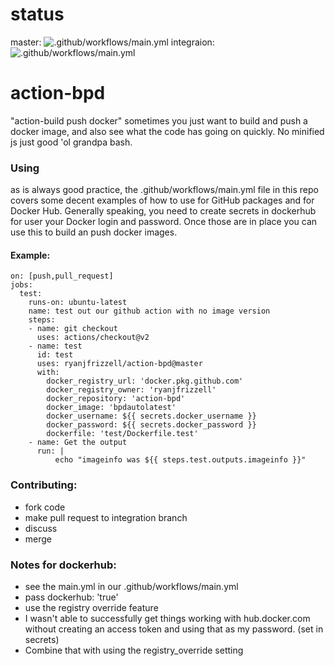 # status
master: ![.github/workflows/main.yml](https://github.com/ryanjfrizzell/action-bpd/workflows/.github/workflows/main.yml/badge.svg)
integraion: ![.github/workflows/main.yml](https://github.com/ryanjfrizzell/action-bpd/workflows/.github/workflows/main.yml/badge.svg?branch=integration)

# action-bpd
"action-build push docker"
sometimes you just want to build and push a docker image, and also see what the code has going on quickly. No minified js just good 'ol grandpa bash.

### Using
as is always good practice, the .github/workflows/main.yml file in this repo covers some decent examples of how to use for GitHub packages and for 
Docker Hub. Generally speaking, you need to create secrets in dockerhub for user your Docker login and password. Once those are in place you can use this 
to build an push docker images. 

#### Example: 

```
on: [push,pull_request]
jobs:
  test:
    runs-on: ubuntu-latest
    name: test out our github action with no image version
    steps:
    - name: git checkout
      uses: actions/checkout@v2
    - name: test 
      id: test
      uses: ryanjfrizzell/action-bpd@master
      with:
        docker_registry_url: 'docker.pkg.github.com'
        docker_registry_owner: 'ryanjfrizzell'
        docker_repository: 'action-bpd'
        docker_image: 'bpdautolatest'
        docker_username: ${{ secrets.docker_username }}
        docker_password: ${{ secrets.docker_password }}
        dockerfile: 'test/Dockerfile.test'
    - name: Get the output
      run: |
          echo "imageinfo was ${{ steps.test.outputs.imageinfo }}"
```

### Contributing: 
* fork code
* make pull request to integration branch
* discuss
* merge

### Notes for dockerhub: 
* see the main.yml in our .github/workflows/main.yml
* pass dockerhub: 'true'
* use the registry override feature
* I wasn't able to successfully get things working with hub.docker.com without creating an access token and using that as my password. (set in secrets)
* Combine that with using the registry_override setting
